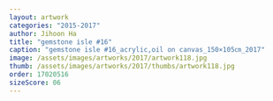 ```yaml
---
layout: artwork
categories: "2015-2017"
author: Jihoon Ha
title: "gemstone isle #16"
caption: "gemstone isle #16_acrylic,oil on canvas_150×105㎝_2017"
image: /assets/images/artworks/2017/artwork118.jpg
thumb: /assets/images/artworks/2017/thumbs/artwork118.jpg
order: 17020516
sizeScore: 06
---
```

